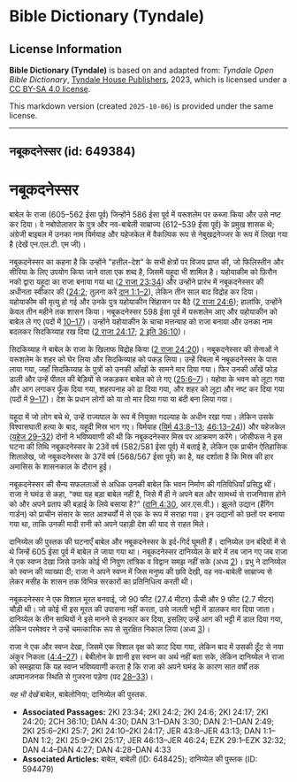 # Bible Dictionary (Tyndale)

## License Information

**Bible Dictionary (Tyndale)** is based on and adapted from: _Tyndale Open Bible Dictionary_, [Tyndale House Publishers](https://tyndaleopenresources.com/), 2023, which is licensed under a [CC BY-SA 4.0 license](https://creativecommons.org/licenses/by-sa/4.0/legalcode.en).

This markdown version (created `2025-10-06`) is provided under the same license.



--------------------------------

## नबूकदनेस्सर (id: 649384)

नबूकदनेस्सर
===========

बाबेल के राजा (605–562 ईसा पूर्व) जिन्होंने 586 ईसा पूर्व में यरूशलेम पर कब्जा किया और उसे नष्ट कर दिया। वे नबोपोलासर के पुत्र और नव\-बाबेली साम्राज्य (612–539 ईसा पूर्व) के प्रमुख शासक थे; अंग्रेजी बाइबल में उनका नाम यिर्मयाह और यहेजकेल में वैकल्पिक रूप से नेबुखद्रनेज्जर के रूप में लिखा गया है (देखें एन.एल.टी. एम जी)।

नबूकदनेस्सर का कहना है कि उन्होंने "हत्तील\-देश" के सभी क्षेत्रों पर विजय प्राप्त की, जो फिलिस्तीन और सीरिया के लिए उपयोग किया जाने वाला एक शब्द है, जिसमें यहूदा भी शामिल है। यहोयाकीम को फ़िरौन नको द्वारा यहूदा का राजा बनाया गया था ([2 राजा 23:34](https://ref.ly/2Kgs23:34)) और उन्होंने प्रारंभ में नबूकदनेस्सर की अधीनता स्वीकार की ([24:2](https://ref.ly/2Kgs24:2); तुलना करें [दान 1:1–2](https://ref.ly/Dan1:1-Dan1:2)), लेकिन तीन साल बाद विद्रोह कर दिया। यहोयाकीम की मृत्यु हो गई और उनके पुत्र यहोयाकीन सिंहासन पर बैठे ([2 राजा 24:6](https://ref.ly/2Kgs24:6)); हालांकि, उन्होंने केवल तीन महीने तक शासन किया। नबूकदनेस्सर 598 ईसा पूर्व में यरूशलेम आए और यहोयाकीन को बाबेल ले गए (पदों में [10–17](https://ref.ly/2Kgs24:10-2Kgs24:17))। उन्होंने यहोयाकीन के चाचा मत्तन्याह को राजा बनाया और उनका नाम बदलकर सिदकिय्याह रख दिया ([2 राजा 24:17](https://ref.ly/2Kgs24:17); [2 इति 36:10](https://ref.ly/2Chr36:10))।

सिदकिय्याह ने बाबेल के राजा के खिलाफ विद्रोह किया ([2 राजा 24:20](https://ref.ly/2Kgs24:20))। नबूकदनेस्सर की सेनाओं ने यरूशलेम के शहर को घेर लिया और सिदकिय्याह को पकड़ लिया। उन्हें रिबला में नबूकदनेस्सर के पास लाया गया, जहाँ सिदकिय्याह के पुत्रों को उनकी आँखों के सामने मार दिया गया। फिर उनकी आँखें फोड़ डाली और उन्हें पीतल की बेड़ियों से जकड़कर बाबेल को ले गए ([25:6–7](https://ref.ly/2Kgs25:6-2Kgs25:7))। यहोवा के भवन को लूटा गया और आग लगाकर फूँक दिया गया, शहरपनाह को ढा दिया गया, और शहर को लूटा और नष्ट कर दिया गया (पदों में [9–17](https://ref.ly/2Kgs25:9-2Kgs25:17))। देश के प्रधान लोगों को या तो मार दिया गया या बंदी बना लिया गया।

यहूदा में जो लोग बचे थे, उन्हें राज्यपाल के रूप में नियुक्त गदल्याह के अधीन रखा गया। लेकिन उसके विश्वासघाती हत्या के बाद, यहूदी मिस्र भाग गए। यिर्मयाह ([यिर्म 43:8–13](https://ref.ly/Jer43:8-Jer43:13); [46:13–24](https://ref.ly/Jer46:13-Jer46:24))) और यहेजकेल ([यहेज 29–32](https://ref.ly/Ezek29:1-Ezek32:32)) दोनों ने भविष्यवाणी की थी कि नबूकदनेस्सर मिस्र पर आक्रमण करेंगे। जोसीफस ने इस घटना की तिथि नबूकदनेस्सर के 23वें वर्ष (582/581 ईसा पूर्व) में बताई है, लेकिन एक प्राचीन ऐतिहासिक शिलालेख, जो नबूकदनेस्सर के 37वें वर्ष (568/567 ईसा पूर्व) का है, यह दर्शाता है कि मिस्र की हार अमासिस के शासनकाल के दौरान हुई।

नबूकदनेस्सर की सैन्य सफलताओं से अधिक उनकी बाबेल कि भवन निर्माण की गतिविधियाँ प्रसिद्ध थीं। राजा ने घमंड से कहा, “क्या यह बड़ा बाबेल नहीं है, जिसे मैं ही ने अपने बल और सामर्थ्य से राजनिवास होने को और अपने प्रताप की बड़ाई के लिये बसाया है?” ([दानि 4:30](https://ref.ly/Dan4:30), आर.एस.वी.)। झूलते उद्यान (हैंगिंग गार्डन) को प्राचीन संसार के सात आश्चर्यों में से एक के रूप में सराहा गया। इन उद्यानों को छतों पर बनाया गया था, ताकि उनकी मादी रानी को अपने पहाड़ी देश की याद से राहत मिले।

दानिय्येल की पुस्तक की घटनाएँ बाबेल और नबूकदनेस्सर के इर्द\-गिर्द घूमती हैं। दानिय्येल उन बंदियों में से थे जिन्हें 605 ईसा पूर्व में बाबेल ले जाया गया था। नबूकदनेस्सर दानिय्येल के बारे में तब जान गए जब राजा ने एक स्वप्न देखा जिसे उनके कोई भी निपुण तांत्रिक व विद्वान समझ नहीं सके (अध्य [2](https://ref.ly/Dan2:1-Dan2:49))। प्रभु ने दानिय्येल को स्वप्न की व्याख्या दी; राजा ने अपने स्वप्न में जिस मनुष्य की छवि देखी, वह नव\-बाबेली साम्राज्य से लेकर मसीह के शासन तक विभिन्न सरकारों का प्रतिनिधित्व करती थी।

नबूकदनेस्सर ने एक विशाल मूरत बनवाई, जो 90 फीट (27\.4 मीटर) ऊँची और 9 फीट (2\.7 मीटर) चौड़ी थी। जो कोई भी इस मूरत की उपासना नहीं करता, उसे जलती भट्टी में डालकर मार दिया जाता। दानिय्येल के तीन साथियों ने इसे मानने से इनकार कर दिया, इसलिए उन्हें आग की भट्टी में डाल दिया गया, लेकिन परमेश्वर ने उन्हें चमत्कारिक रूप से सुरक्षित निकाल लिया (अध्य [3](https://ref.ly/Dan3:1-Dan3:30))।

राजा ने एक और स्वप्न देखा, जिसमें एक विशाल वृक्ष को काट दिया गया, लेकिन बाद में उसकी ठूँट से नया अंकुर निकला ([4:4–27](https://ref.ly/Dan4:4-Dan4:27))। बेबीलोन के ज्ञानी इस स्वप्न का अर्थ नहीं बता सके, लेकिन दानिय्येल ने राजा को समझाया कि यह स्वप्न भविष्यवाणी करता है कि राजा को अपने घमंड के कारण सात वर्षों तक अपमानजनक स्थिति से गुजरना पड़ेगा (पद [28–33](https://ref.ly/Dan4:28-Dan4:33))।

*यह भी देखें* बाबेल, बाबेलोनिया; दानिय्येल की पुस्तक.

* **Associated Passages:** 2KI 23:34; 2KI 24:2; 2KI 24:6; 2KI 24:17; 2KI 24:20; 2CH 36:10; DAN 4:30; DAN 3:1–DAN 3:30; DAN 2:1–DAN 2:49; 2KI 25:6–2KI 25:7; 2KI 24:10–2KI 24:17; JER 43:8–JER 43:13; DAN 1:1–DAN 1:2; 2KI 25:9–2KI 25:17; JER 46:13–JER 46:24; EZK 29:1–EZK 32:32; DAN 4:4–DAN 4:27; DAN 4:28–DAN 4:33
* **Associated Articles:** बाबेल, बाबेली (ID: 648425); दानिय्येल की पुस्तक (ID: 594479)

